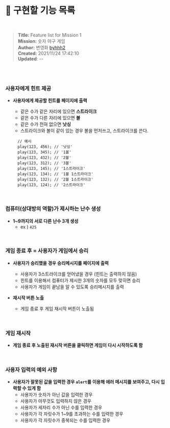 # 🚀 구현할 기능 목록

<br>

> **Title:** Feature list for Mission 1  
> **Mission:** 숫자 야구 게임  
> **Author:** 변영화 <a href="https://github.com/byhhh2">byhhh2</a>  
> **Created:** 2021/11/24 17:42:10  
> **Updated**: --

<br>
<br>

### 사용자에게 힌트 제공

- **사용자에게 제공할 힌트를 페이지에 출력**

  - 같은 수가 같은 자리에 있으면 **스트라이크**
  - 같은 수가 다른 자리에 있으면 **볼**
  - 같은 수가 전혀 없으면 **낫싱**
  - 스트라이크와 볼이 같이 있는 경우 볼을 먼저쓰고, 스트라이크를 쓴다.

  ```
    // 예시
    play(123, 456); // '낫싱'
    play(123, 345); // '1볼'
    play(123, 432); // '2볼'
    play(123, 312); // '3볼'
    play(123, 145); // '1스트라이크'
    play(123, 134); // '1볼 1스트라이크'
    play(123, 132); // '2볼 1스트라이크'
    play(123, 124); // '2스트라이크'
  ```

<br>

### 컴퓨터(상대방의 역할)가 제시하는 난수 생성

- **1~9까지의 서로 다른 난수 3개 생성**
  - ex ) `425`

<br>

### 게임 종료 후 = 사용자가 게임에서 승리

- **사용자가 승리했을 경우 승리메시지를 페이지에 출력**

  - 사용자가 3스트라이크를 얻어냈을 경우 (힌트는 출력하지 않음)
  - 힌트를 이용해서 컴퓨터가 제시한 3개의 숫자를 모두 맞히면 승리
  - 사용자가 게임이 끝남을 알 수 있도록 승리메시지를 출력

- **재시작 버튼 노출**
  - 게임 종료 후 게임 재시작 버튼이 노출됨

<br>

### 게임 재시작

- **게임 종료 후 노출된 재시작 버튼을 클릭하면 게임이 다시 시작하도록 함**

<br>

### 사용자 입력의 예외 사항

- **사용자가 잘못된 값을 입력한 경우 `alert`를 이용해 에러 메시지를 보여주고, 다시 입력할 수 있게 함**
  - 사용자가 숫자가 아닌 값을 입력한 경우
  - 사용자가 아무것도 입력하지 않은 경우
  - 사용자가 세자리 수가 아닌 수를 입력한 경우
  - 사용자가 각 자릿수가 1~9를 초과하는 수를 입력한 경우
  - 사용자가 각 자릿수가 중복되는 수를 입력한 경우
